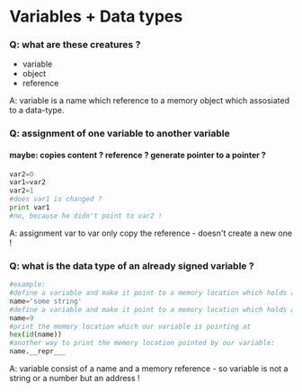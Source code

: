 Variables + Data types
====


### Q: what are these creatures ?
- variable
- object
- reference

A: variable is a name which reference to a memory object which assosiated to a data-type.


### Q: assignment of one variable to another variable
#### maybe: copies content ? reference ? generate pointer to a pointer ?
```python
var2=0
var1=var2
var2=1
#does var1 is changed ? 
print var1
#no, because he didn't point to var2 !
```
A: assignment var to var only copy the reference - doesn't create a new one !


### Q: what is the data type of an already signed variable ?
```python
#example:
#define a variable and make it point to a memory location which holds a string 
name='some string'
#define a variable and make it point to a memory location which holds an integer number
name=9
#print the memory location which our variable is pointing at
hex(id(name))
#another way to print the memory location pointed by our variable:
name.__repr___
```
A: variable consist of a name and a memory reference - so variable is not a string or a number but an address !

